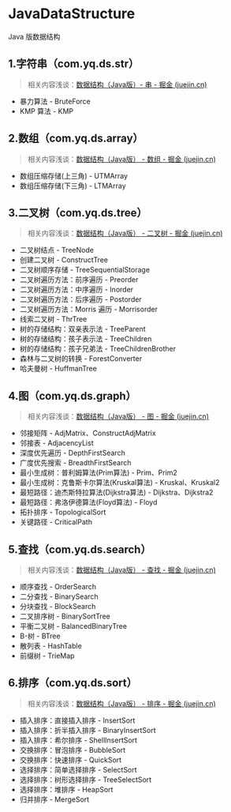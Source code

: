 # JavaDataStructure
Java 版数据结构

## 1.字符串（com.yq.ds.str）

> 相关内容浅谈：[数据结构（Java版）- 串 - 掘金 (juejin.cn)](https://juejin.cn/post/7237036467893338168)

* 暴力算法   -   BruteForce
* KMP 算法   -   KMP



## 2.数组（com.yq.ds.array）

> 相关内容浅谈：[数据结构（Java版） - 数组 - 掘金 (juejin.cn)](https://juejin.cn/post/7237029359135457317)

* 数组压缩存储(上三角)    -   UTMArray
* 数组压缩存储(下三角)    -   LTMArray



## 3.二叉树（com.yq.ds.tree）

> 相关内容浅谈：[数据结构（Java版） - 二叉树 - 掘金 (juejin.cn)](https://juejin.cn/post/7237046997735096378)

* 二叉树结点    -   TreeNode
* 创建二叉树    -   ConstructTree
* 二叉树顺序存储    -   TreeSequentialStorage
* 二叉树遍历方法：前序遍历    -   Preorder
* 二叉树遍历方法：中序遍历    -   Inorder
* 二叉树遍历方法：后序遍历    -   Postorder
* 二叉树遍历方法：Morris 遍历    -   Morrisorder
* 线索二叉树    -   ThrTree
* 树的存储结构：双亲表示法    -   TreeParent
* 树的存储结构：孩子表示法    -   TreeChildren
* 树的存储结构：孩子兄弟法    -   TreeChildrenBrother
* 森林与二叉树的转换    -   ForestConverter
* 哈夫曼树    -   HuffmanTree



## 4.图（com.yq.ds.graph）

> 相关内容浅谈：[数据结构（Java版） - 图 - 掘金 (juejin.cn)](https://juejin.cn/post/7237540467428393015#heading-11)

* 邻接矩阵    -    AdjMatrix、ConstructAdjMatrix
* 邻接表    -    AdjacencyList
* 深度优先遍历    -    DepthFirstSearch
* 广度优先搜索    -    BreadthFirstSearch
* 最小生成树：普利姆算法(Prim算法)    -    Prim、Prim2
* 最小生成树：克鲁斯卡尔算法(Kruskal算法)    -    Kruskal、Kruskal2
* 最短路径：迪杰斯特拉算法(Dijkstra算法)    -    Dijkstra、Dijkstra2
* 最短路径：弗洛伊德算法(Floyd算法)    -    Floyd
* 拓扑排序    -    TopologicalSort
* 关键路径    -    CriticalPath



## 5.查找（com.yq.ds.search）

> 相关内容浅谈：[数据结构（Java版） - 查找 - 掘金 (juejin.cn)](https://juejin.cn/post/7237694780373106748)

* 顺序查找    -    OrderSearch
* 二分查找    -    BinarySearch
* 分块查找    -    BlockSearch
* 二叉排序树    -    BinarySortTree
* 平衡二叉树    -    BalancedBinaryTree
* B-树    -    BTree
* 散列表   -    HashTable
* 前缀树   -    TrieMap



## 6.排序（com.yq.ds.sort）

> 相关内容浅谈：[数据结构（Java版） - 排序 - 掘金 (juejin.cn)](https://juejin.cn/post/7238522776054005816)

* 插入排序：直接插入排序   -    InsertSort
* 插入排序：折半插入排序   -    BinaryInsertSort
* 插入排序：希尔排序   -    ShellInsertSort
* 交换排序：冒泡排序   -    BubbleSort
* 交换排序：快速排序   -    QuickSort
* 选择排序：简单选择排序   -    SelectSort
* 选择排序：树形选择排序   -    TreeSelectSort
* 选择排序：堆排序   -    HeapSort
* 归并排序   -    MergeSort